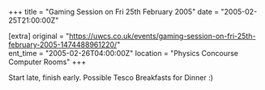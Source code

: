 +++
title = "Gaming Session on Fri 25th February 2005"
date = "2005-02-25T21:00:00Z"

[extra]
original = "https://uwcs.co.uk/events/gaming-session-on-fri-25th-february-2005-1474488961220/"    
ent_time = "2005-02-26T04:00:00Z"
location = "Physics Concourse Computer Rooms"
+++

Start late, finish early. Possible Tesco Breakfasts for Dinner :)

